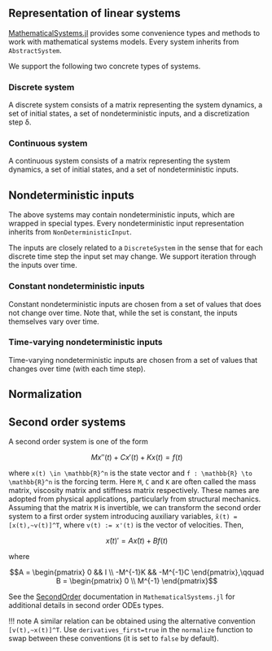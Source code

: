 ## Representation of linear systems

[MathematicalSystems.jl](https://github.com/JuliaReach/MathematicalSystems.jl)
provides some convenience types and methods to work with mathematical systems models. Every system inherits
from `AbstractSystem`.

We support the following two concrete types of systems.

### Discrete system

A discrete system consists of a matrix representing the system dynamics, a set
of initial states, a set of nondeterministic inputs, and a discretization step
δ.

### Continuous system

A continuous system consists of a matrix representing the system dynamics, a set
of initial states, and a set of nondeterministic inputs.

## Nondeterministic inputs

The above systems may contain nondeterministic inputs, which are wrapped in
special types. Every nondeterministic input representation inherits from
`NonDeterministicInput`.

The inputs are closely related to a `DiscreteSystem` in the sense that
for each discrete time step the input set may change. We support iteration
through the inputs over time.

### Constant nondeterministic inputs

Constant nondeterministic inputs are chosen from a set of values that does not
change over time. Note that, while the set is constant, the inputs themselves
vary over time.

### Time-varying nondeterministic inputs

Time-varying nondeterministic inputs are chosen from a set of values that
changes over time (with each time step).

## Normalization

## Second order systems

A second order system is one of the form

```math
    Mx''(t) + Cx'(t) + Kx(t) = f(t)
```
where ``x(t) \in \mathbb{R}^n`` is the state vector and ``f : \mathbb{R} \to \mathbb{R}^n``
is the forcing term. Here ``M``, ``C`` and ``K`` are often called the mass matrix,
viscosity matrix and stiffness matrix respectively. These names are adopted from
physical applications, particularly from structural mechanics. Assuming that the
matrix ``M`` is invertible, we can transform the second order system to a first order
system introducing auxiliary variables, ``x̃(t) = [x(t),~v(t)]^T``, where ``v(t) := x'(t)`` is the vector of velocities. Then,

```math
    x̃(t)' = Ax̃(t) + Bf(t)
```
where

```math
A = \begin{pmatrix}
0 && I \\ -M^{-1}K && -M^{-1}C
\end{pmatrix},\qquad B = \begin{pmatrix}
0  \\ M^{-1}
\end{pmatrix}
```
See the [SecondOrder](https://juliareach.github.io/MathematicalSystems.jl/latest/lib/types/#MathematicalSystems.SecondOrderConstrainedLinearControlContinuousSystem) documentation
in `MathematicalSystems.jl` for additional details in second order ODEs types.

!!! note
    A similar relation can be obtained using the alternative convention ``[v(t),~x(t)]^T``.
    Use `derivatives_first=true` in the `normalize` function to swap between these conventions
    (it is set to `false` by default).
